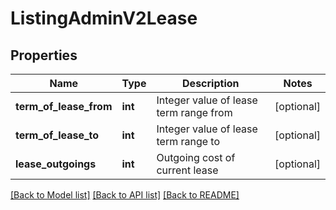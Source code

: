 # ListingAdminV2Lease

## Properties
Name | Type | Description | Notes
------------ | ------------- | ------------- | -------------
**term_of_lease_from** | **int** | Integer value of lease term range from | [optional] 
**term_of_lease_to** | **int** | Integer value of lease term range to | [optional] 
**lease_outgoings** | **int** | Outgoing cost of current lease | [optional] 

[[Back to Model list]](../../README.md#documentation-for-models) [[Back to API list]](../../README.md#documentation-for-api-endpoints) [[Back to README]](../../README.md)

